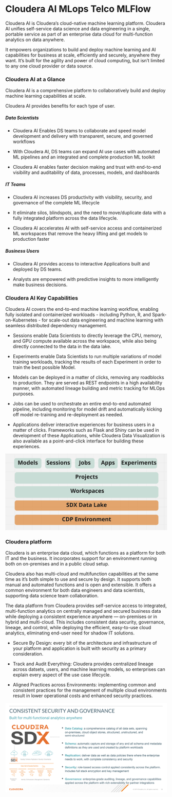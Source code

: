# Cloudera AI MLops Telco MLFlow

Cloudera AI is Cloudera’s cloud-native machine learning platform. Cloudera AI unifies self-service data science and data engineering in a single, portable service as part of an enterprise data cloud for multi-function analytics on data anywhere.

It empowers organizations to build and deploy machine learning and AI capabilities for business at scale, efficiently and securely, anywhere they want. It’s built for the agility and power of cloud computing, but isn’t limited to any one cloud provider or data source.


### Cloudera AI at a Glance

Cloudera AI is a comprehensive platform to collaboratively build and deploy machine learning capabilities at scale.

Cloudera AI provides benefits for each type of user.

##### Data Scientists

* Cloudera AI Enables DS teams to collaborate and speed model development and delivery with transparent, secure, and governed workflows

* With Cloudera AI, DS teams can expand AI use cases with automated ML pipelines and an integrated and complete production ML toolkit

* Cloudera AI enables faster decision making and trust with end-to-end visibility and auditability of data, processes, models, and dashboards

##### IT Teams

* Cloudera AI increases DS productivity with visibility, security, and governance of the complete ML lifecycle

* It eliminate silos, blindspots, and the need to move/duplicate data with a fully integrated platform across the data lifecycle.

* Cloudera AI accelerates AI with self-service access and containerized ML workspaces that remove the heavy lifting and get models to production faster

##### Business Users

* Cloudera AI provides access to interactive Applications built and deployed by DS teams.

* Analysts are empowered with predictive insights to more intelligently make business decisions.


### Cloudera AI Key Capabilities

Cloudera AI covers the end-to-end machine learning workflow, enabling fully isolated and containerized workloads - including Python, R, and Spark-on-Kubernetes - for scale-out data engineering and machine learning with seamless distributed dependency management.

* Sessions enable Data Scientists to directly leverage the CPU, memory, and GPU compute available across the workspace, while also being directly connected to the data in the data lake.

* Experiments enable Data Scientists to run multiple variations of model training workloads, tracking the results of each Experiment in order to train the best possible Model.

* Models can be deployed in a matter of clicks, removing any roadblocks to production. They are served as REST endpoints in a high availability manner, with automated lineage building and metric tracking for MLOps purposes.

* Jobs can be used to orchestrate an entire end-to-end automated pipeline, including monitoring for model drift and automatically kicking off model re-training and re-deployment as needed.

* Applications deliver interactive experiences for business users in a matter of clicks. Frameworks such as Flask and Shiny can be used in development of these Applications, while Cloudera Data Visualization is also available as a point-and-click interface for building these experiences.

![alt text](img/cmlarch.png)


### Cloudera platform

Cloudera is an enterprise data cloud, which functions as a platform for both IT and the business. It incorporates support for an environment running both on on-premises and in a public cloud setup.

Cloudera also has multi-cloud and multifunction capabilities at the same time as it’s both simple to use and secure by design. It supports both manual and automated functions and is open and extensible. It offers a common environment for both data engineers and data scientists, supporting data science team collaboration.

The data platform from Cloudera provides self-service access to integrated, multi-function analytics on centrally managed and secured business data while deploying a consistent experience anywhere — on-premises or in hybrid and multi-cloud. This includes consistent data security, governance, lineage, and control, while deploying the efficient, easy-to-use cloud analytics, eliminating end-user need for shadow IT solutions.

* Secure By Design: every bit of the architecture and infrastructure of your platform and application is built with security as a primary consideration.

* Track and Audit Everything: Cloudera provides centralized lineage across datsets, users, and machine learning models, so enterprises can explain every aspect of the use case lifecycle.

* Aligned Practices across Environments: implementing common and consistent practices for the management of multiple cloud environments result in lower operational costs and enhanced security practices.

![alt text](img/cmlplatform.png)

